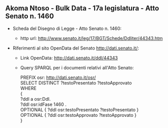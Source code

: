 ## Akoma Ntoso - Bulk Data - 17a legislatura - Atto Senato n. 1460 ##

* Scheda del Disegno di Legge - Atto Senato n. 1460:
	* http url: http://www.senato.it/leg/17/BGT/Schede/Ddliter/44343.htm

* Riferimenti al sito OpenData del Senato http://dati.senato.it/:
	* Link OpenData: http://dati.senato.it/ddl/44343
	* Query SPARQL per i documenti relativi all'Atto Senato:

        PREFIX osr: <http://dati.senato.it/osr/>  
		SELECT DISTINCT ?testoPresentato ?testoApprovato  
		WHERE  
		{  
		    ?ddl a osr:Ddl.  
		    ?ddl osr:idFase 1460 .  
		    OPTIONAL { ?ddl osr:testoPresentato ?testoPresentato }  
		    OPTIONAL { ?ddl osr:testoApprovato ?testoApprovato }  
		}
		